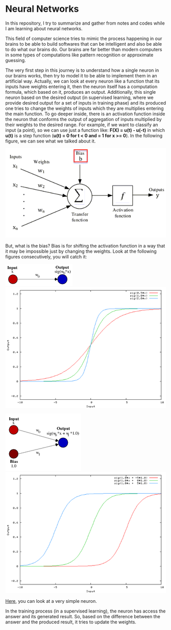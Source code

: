 # Neural Networks
In this repository, I try to summarize and gather from notes and codes while I am learning about neural networks.

This field of computer science tries to mimic the process happening in our brains to be able to build softwares that can be intelligent and also be able to do what our brains do. Our brains are far better than modern computers in some types of computations like pattern recognition or approximate guessing.

The very first step in this journey is to understand how a single neuron in our brains works, then try to model it to be able to implement them in an artificial way. Actually, we can look at every neuron like a function that its inputs have weights entering it, then the neuron itself has a computation formula, which based on it, produces an output. Additionally, this single neuron based on the desired output (in supervised learning, where we provide desired output for a set of inputs in training phase) and its produced one tries to change the weights of inputs which they are multiplies entering the main function. To go deeper inside, there is an activation function inside the neuron that conforms the output of aggregation of inputs multiplied by their weights to the desired range. For example, if we want to classify an input (a point), so we can use just a function like: **F(X) = u(t) - u(-t)** in which **u(t)** is a step function (**u(t) = 0 for t < 0 and = 1 for x >= 0**). In the following figure, we can see what we talked about it.

![structure of an artificial neuron](img/The-structure-of-an-artificial-neuron.png)

But, what is the bias?
Bias is for shifting the activation function in a way that it may be impossible just by changing the weights. Look at the following figures consecutively, you will catch it:

![bias1](img/bias1.gif)
![bias2](img/bias2.png)

![bias3](img/bias3.gif)
![bias4](img/bias4.png)

[Here](code/01-giving_idea/neuron.py), you can look at a very simple neuron.

In the training process (in a supervised learning), the neuron has access the answer and its generated result. So, based on the difference between the answer and the produced result, it tries to update the weights.